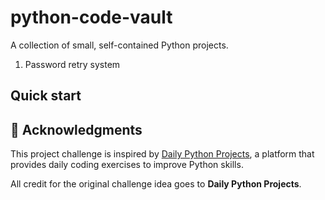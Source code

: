 # python-code-vault
A collection of small, self-contained Python projects.

1. Password retry system

## Quick start

<h2>📌 Acknowledgments</h2>
<p>This project challenge is inspired by <a href="https://dailypythonprojects.com" target="_blank">Daily Python Projects</a>, a platform that provides daily coding exercises to improve Python skills.</p>
<p>All credit for the original challenge idea goes to <strong>Daily Python Projects</strong>. 
